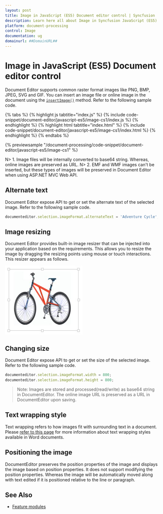 ```yaml
---
layout: post
title: Image in JavaScript (ES5) Document editor control | Syncfusion
description: Learn here all about Image in Syncfusion JavaScript (ES5) Document editor control of Syncfusion Essential JS 2 and more.
platform: document-processing
control: Image 
documentation: ug
domainurl: ##DomainURL##
---
```


# Image in JavaScript (ES5) Document editor control

Document Editor supports common raster format images like PNG, BMP, JPEG, SVG and GIF. You can insert an image file or online image in the document using the [`insertImage()`](https://ej2.syncfusion.com/javascript/documentation/api/document-editor/editor/#insertimage) method. Refer to the following sample code.

{% tabs %}
{% highlight js tabtitle="index.js" %}
{% include code-snippet/document-editor/javascript-es5/image-cs1/index.js %}
{% endhighlight %}
{% highlight html tabtitle="index.html" %}
{% include code-snippet/document-editor/javascript-es5/image-cs1/index.html %}
{% endhighlight %}
{% endtabs %}

{% previewsample "/document-processing/code-snippet/document-editor/javascript-es5/image-cs1" %}

N> 1. Image files will be internally converted to base64 string. Whereas, online images are preserved as URL. N> 2. EMF and WMF images can't be inserted, but these types of images will be preserved in Document Editor when using ASP.NET MVC Web API.

## Alternate text

Document Editor expose API to get or set the alternate text of the selected image. Refer to the following sample code.

```ts
documenteditor.selection.imageFormat.alternateText = 'Adventure Cycle';
```

## Image resizing

Document Editor provides built-in image resizer that can be injected into your application based on the requirements. This allows you to resize the image by dragging the resizing points using mouse or touch interactions. This resizer appears as follows.

![Image](images/image.png)

## Changing size

Document Editor expose API to get or set the size of the selected image. Refer to the following sample code.

```ts
documenteditor.selection.imageFormat.width = 800;
documenteditor.selection.imageFormat.height = 800;
```

>Note: Images are stored and processed(read/write) as base64 string in DocumentEditor. The online image URL is preserved as a URL in DocumentEditor upon saving.

## Text wrapping style

Text wrapping refers to how images fit with surrounding text in a document. Please [refer to this page](./text-wrapping-style) for more information about text wrapping styles available in Word documents.

## Positioning the image

DocumentEditor preserves the position properties of the image and displays the image based on position properties. It does not support modifying the position properties. Whereas the image will be automatically moved along with text edited if it is positioned relative to the line or paragraph.

## See Also

* [Feature modules](./feature-module)
